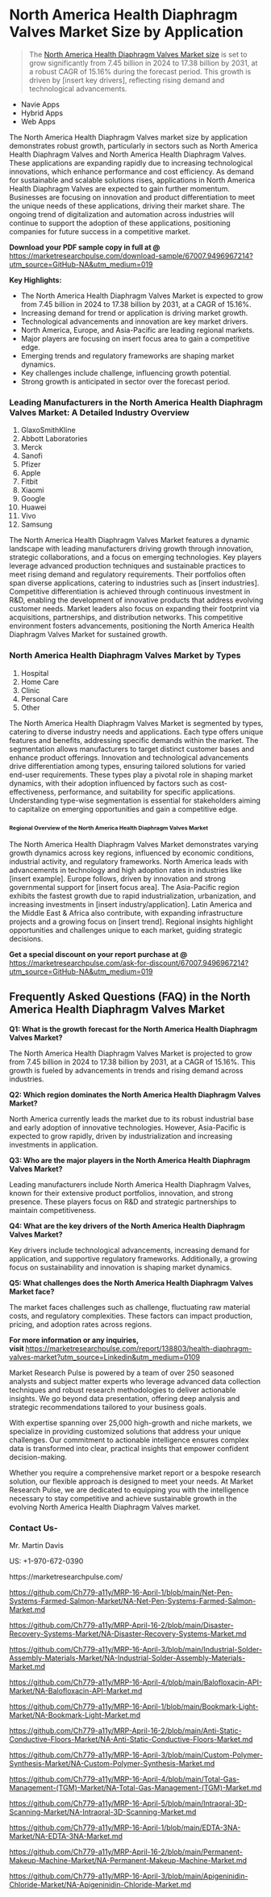<h1>North America Health Diaphragm Valves Market&nbsp;Size by Application</h1><blockquote><p>The <a href="https://marketresearchpulse.com/download-sample/67007.9496967214?utm_source=GitHub-NA&amp;utm_medium=019">North America Health Diaphragm Valves Market size</a> is set to grow significantly from 7.45 billion in 2024 to 17.38 billion by 2031, at a robust CAGR of 15.16% during the forecast period. This growth is driven by [insert key drivers], reflecting rising demand and technological advancements.</p></blockquote><ul><li>Navie Apps<li> Hybrid Apps<li> Web Apps</li></ul><p>The North America Health Diaphragm Valves market size by application demonstrates robust growth, particularly in sectors such as North America Health Diaphragm Valves and North America Health Diaphragm Valves. These applications are expanding rapidly due to increasing technological innovations, which enhance performance and cost efficiency. As demand for sustainable and scalable solutions rises, applications in North America Health Diaphragm Valves are expected to gain further momentum. Businesses are focusing on innovation and product differentiation to meet the unique needs of these applications, driving their market share. The ongoing trend of digitalization and automation across industries will continue to support the adoption of these applications, positioning companies for future success in a competitive market.</p><p><strong>Download your PDF sample copy in full at @ </strong><a href="https://marketresearchpulse.com/download-sample/67007.9496967214?utm_source=GitHub-NA&amp;utm_medium=019">https://marketresearchpulse.com/download-sample/67007.9496967214?utm_source=GitHub-NA&amp;utm_medium=019</a></p><p><strong>Key Highlights: </strong></p><ul><li>The North America Health Diaphragm Valves Market is expected to grow from 7.45 billion in 2024 to 17.38 billion by 2031, at a CAGR of 15.16%.</li><li>Increasing demand for trend or application is driving market growth.</li><li>Technological advancements and innovation are key market drivers.</li><li>North America, Europe, and Asia-Pacific are leading regional markets.</li><li>Major players are focusing on insert focus area to gain a competitive edge.</li><li>Emerging trends and regulatory frameworks are shaping market dynamics.</li><li>Key challenges include challenge, influencing growth potential.</li><li>Strong growth is anticipated in sector over the forecast period.</li></ul><h3>Leading Manufacturers in the North America Health Diaphragm Valves Market: A Detailed Industry Overview</h3><ol><li>GlaxoSmithKline</li><li>Abbott Laboratories</li><li>Merck</li><li>Sanofi</li><li>Pfizer</li><li>Apple</li><li>Fitbit</li><li>Xiaomi</li><li>Google</li><li>Huawei</li><li>Vivo</li><li>Samsung</li></ol><div class="flex max-w-full flex-col flex-grow"><div class="min-h-8 text-message flex w-full flex-col items-end gap-2 whitespace-normal break-words [.text-message+&amp;]:mt-5" dir="auto" data-message-author-role="assistant" data-message-id="fd8432e4-4910-450d-b182-61b7bfb0a01f" data-message-model-slug="gpt-4o"><div class="flex w-full flex-col gap-1 empty:hidden first:pt-[3px]"><div class="markdown prose w-full break-words dark:prose-invert light"><p>The North America Health Diaphragm Valves Market features a dynamic landscape with leading manufacturers driving growth through innovation, strategic collaborations, and a focus on emerging technologies. Key players leverage advanced production techniques and sustainable practices to meet rising demand and regulatory requirements. Their portfolios often span diverse applications, catering to industries such as [insert industries]. Competitive differentiation is achieved through continuous investment in R&amp;D, enabling the development of innovative products that address evolving customer needs. Market leaders also focus on expanding their footprint via acquisitions, partnerships, and distribution networks. This competitive environment fosters advancements, positioning the North America Health Diaphragm Valves Market for sustained growth.</p></div></div></div></div><h3>North America Health Diaphragm Valves Market by Types</h3><ol><li>Hospital<li> Home Care<li> Clinic<li> Personal Care<li> Other</li></ol><div class="flex max-w-full flex-col flex-grow"><div class="min-h-8 text-message flex w-full flex-col items-end gap-2 whitespace-normal break-words [.text-message+&amp;]:mt-5" dir="auto" data-message-author-role="assistant" data-message-id="084470be-0bb7-4664-bddf-5156b4f41249" data-message-model-slug="gpt-4o-mini"><div class="flex w-full flex-col gap-1 empty:hidden first:pt-[3px]"><div class="markdown prose w-full break-words dark:prose-invert light"><p>The North America Health Diaphragm Valves Market is segmented by types, catering to diverse industry needs and applications. Each type offers unique features and benefits, addressing specific demands within the market. The segmentation allows manufacturers to target distinct customer bases and enhance product offerings. Innovation and technological advancements drive differentiation among types, ensuring tailored solutions for varied end-user requirements. These types play a pivotal role in shaping market dynamics, with their adoption influenced by factors such as cost-effectiveness, performance, and suitability for specific applications. Understanding type-wise segmentation is essential for stakeholders aiming to capitalize on emerging opportunities and gain a competitive edge.</p></div></div></div></div><h3><span style="font-size: 11px;">Regional Overview of the North America Health Diaphragm Valves Market</span></h3><div class="flex max-w-full flex-col flex-grow"><div class="min-h-8 text-message flex w-full flex-col items-end gap-2 whitespace-normal break-words [.text-message+&amp;]:mt-5" dir="auto" data-message-author-role="assistant" data-message-id="e9038762-ce64-4e30-91c9-9bd413514231" data-message-model-slug="gpt-4o-mini"><div class="flex w-full flex-col gap-1 empty:hidden first:pt-[3px]"><div class="markdown prose w-full break-words dark:prose-invert light"><p>The North America Health Diaphragm Valves Market demonstrates varying growth dynamics across key regions, influenced by economic conditions, industrial activity, and regulatory frameworks. North America leads with advancements in technology and high adoption rates in industries like [insert example]. Europe follows, driven by innovation and strong governmental support for [insert focus area]. The Asia-Pacific region exhibits the fastest growth due to rapid industrialization, urbanization, and increasing investments in [insert industry/application]. Latin America and the Middle East &amp; Africa also contribute, with expanding infrastructure projects and a growing focus on [insert trend]. Regional insights highlight opportunities and challenges unique to each market, guiding strategic decisions.</p></div></div></div></div><p><strong>Get a special discount on your report purchase at @ </strong><a href="https://marketresearchpulse.com/ask-for-discount/67007.9496967214?utm_source=GitHub-NA&amp;utm_medium=019">https://marketresearchpulse.com/ask-for-discount/67007.9496967214?utm_source=GitHub-NA&amp;utm_medium=019</a></p><h2>Frequently Asked Questions (FAQ) in the North America Health Diaphragm Valves Market</h2><p><strong>Q1: What is the growth forecast for the North America Health Diaphragm Valves Market?</strong></p><p>The North America Health Diaphragm Valves Market is projected to grow from 7.45 billion in 2024 to 17.38 billion by 2031, at a CAGR of 15.16%. This growth is fueled by advancements in trends and rising demand across industries.</p><p><strong>Q2: Which region dominates the North America Health Diaphragm Valves Market?</strong></p><p>North America currently leads the market due to its robust industrial base and early adoption of innovative technologies. However, Asia-Pacific is expected to grow rapidly, driven by industrialization and increasing investments in application.</p><p><strong>Q3: Who are the major players in the North America Health Diaphragm Valves Market?</strong></p><p>Leading manufacturers include North America Health Diaphragm Valves, known for their extensive product portfolios, innovation, and strong presence. These players focus on R&amp;D and strategic partnerships to maintain competitiveness.</p><p><strong>Q4: What are the key drivers of the North America Health Diaphragm Valves Market?</strong></p><p>Key drivers include technological advancements, increasing demand for application, and supportive regulatory frameworks. Additionally, a growing focus on sustainability and innovation is shaping market dynamics.</p><p><strong>Q5: What challenges does the North America Health Diaphragm Valves Market face?</strong></p><p>The market faces challenges such as challenge, fluctuating raw material costs, and regulatory complexities. These factors can impact production, pricing, and adoption rates across regions.</p><p><strong>For more information or any inquiries, visit&nbsp;</strong><a href="https://marketresearchpulse.com/report/138803/health-diaphragm-valves-market?utm_source=Linkedin&utm_medium=0109">https://marketresearchpulse.com/report/138803/health-diaphragm-valves-market?utm_source=Linkedin&utm_medium=0109</a></p><p>Market Research Pulse is powered by a team of over 250 seasoned analysts and subject matter experts who leverage advanced data collection techniques and robust research methodologies to deliver actionable insights. We go beyond data presentation, offering deep analysis and strategic recommendations tailored to your business goals.</p><p>With expertise spanning over 25,000 high-growth and niche markets, we specialize in providing customized solutions that address your unique challenges. Our commitment to actionable intelligence ensures complex data is transformed into clear, practical insights that empower confident decision-making.</p><p>Whether you require a comprehensive market report or a bespoke research solution, our flexible approach is designed to meet your needs. At Market Research Pulse, we are dedicated to equipping you with the intelligence necessary to stay competitive and achieve sustainable growth in the evolving North America Health Diaphragm Valves market.</p><h3><strong>Contact Us-</strong></h3><p>Mr. Martin Davis</p><p>US: +1-970-672-0390</p><p>https://marketresearchpulse.com/</p><p><a href="https://github.com/Ch779-a11y/MRP-16-April-1/blob/main/Net-Pen-Systems-Farmed-Salmon-Market/NA-Net-Pen-Systems-Farmed-Salmon-Market.md">https://github.com/Ch779-a11y/MRP-16-April-1/blob/main/Net-Pen-Systems-Farmed-Salmon-Market/NA-Net-Pen-Systems-Farmed-Salmon-Market.md</a></p><p><a href="https://github.com/Ch779-a11y/MRP-April-16-2/blob/main/Disaster-Recovery-Systems-Market/NA-Disaster-Recovery-Systems-Market.md">https://github.com/Ch779-a11y/MRP-April-16-2/blob/main/Disaster-Recovery-Systems-Market/NA-Disaster-Recovery-Systems-Market.md</a></p><p><a href="https://github.com/Ch779-a11y/MRP-16-April-3/blob/main/Industrial-Solder-Assembly-Materials-Market/NA-Industrial-Solder-Assembly-Materials-Market.md">https://github.com/Ch779-a11y/MRP-16-April-3/blob/main/Industrial-Solder-Assembly-Materials-Market/NA-Industrial-Solder-Assembly-Materials-Market.md</a></p><p><a href="https://github.com/Ch779-a11y/MRP-16-April-4/blob/main/Balofloxacin-API-Market/NA-Balofloxacin-API-Market.md">https://github.com/Ch779-a11y/MRP-16-April-4/blob/main/Balofloxacin-API-Market/NA-Balofloxacin-API-Market.md</a></p><p><a href="https://github.com/Ch779-a11y/MRP-16-April-1/blob/main/Bookmark-Light-Market/NA-Bookmark-Light-Market.md">https://github.com/Ch779-a11y/MRP-16-April-1/blob/main/Bookmark-Light-Market/NA-Bookmark-Light-Market.md</a></p><p><a href="https://github.com/Ch779-a11y/MRP-April-16-2/blob/main/Anti-Static-Conductive-Floors-Market/NA-Anti-Static-Conductive-Floors-Market.md">https://github.com/Ch779-a11y/MRP-April-16-2/blob/main/Anti-Static-Conductive-Floors-Market/NA-Anti-Static-Conductive-Floors-Market.md</a></p><p><a href="https://github.com/Ch779-a11y/MRP-16-April-3/blob/main/Custom-Polymer-Synthesis-Market/NA-Custom-Polymer-Synthesis-Market.md">https://github.com/Ch779-a11y/MRP-16-April-3/blob/main/Custom-Polymer-Synthesis-Market/NA-Custom-Polymer-Synthesis-Market.md</a></p><p><a href="https://github.com/Ch779-a11y/MRP-16-April-4/blob/main/Total-Gas-Management-(TGM)-Market/NA-Total-Gas-Management-(TGM)-Market.md">https://github.com/Ch779-a11y/MRP-16-April-4/blob/main/Total-Gas-Management-(TGM)-Market/NA-Total-Gas-Management-(TGM)-Market.md</a></p><p><a href="https://github.com/Ch779-a11y/MRP-16-April-5/blob/main/Intraoral-3D-Scanning-Market/NA-Intraoral-3D-Scanning-Market.md">https://github.com/Ch779-a11y/MRP-16-April-5/blob/main/Intraoral-3D-Scanning-Market/NA-Intraoral-3D-Scanning-Market.md</a></p><p><a href="https://github.com/Ch779-a11y/MRP-16-April-1/blob/main/EDTA-3NA-Market/NA-EDTA-3NA-Market.md">https://github.com/Ch779-a11y/MRP-16-April-1/blob/main/EDTA-3NA-Market/NA-EDTA-3NA-Market.md</a></p><p><a href="https://github.com/Ch779-a11y/MRP-April-16-2/blob/main/Permanent-Makeup-Machine-Market/NA-Permanent-Makeup-Machine-Market.md">https://github.com/Ch779-a11y/MRP-April-16-2/blob/main/Permanent-Makeup-Machine-Market/NA-Permanent-Makeup-Machine-Market.md</a></p><p><a href="https://github.com/Ch779-a11y/MRP-16-April-3/blob/main/Apigeninidin-Chloride-Market/NA-Apigeninidin-Chloride-Market.md">https://github.com/Ch779-a11y/MRP-16-April-3/blob/main/Apigeninidin-Chloride-Market/NA-Apigeninidin-Chloride-Market.md</a></p>
